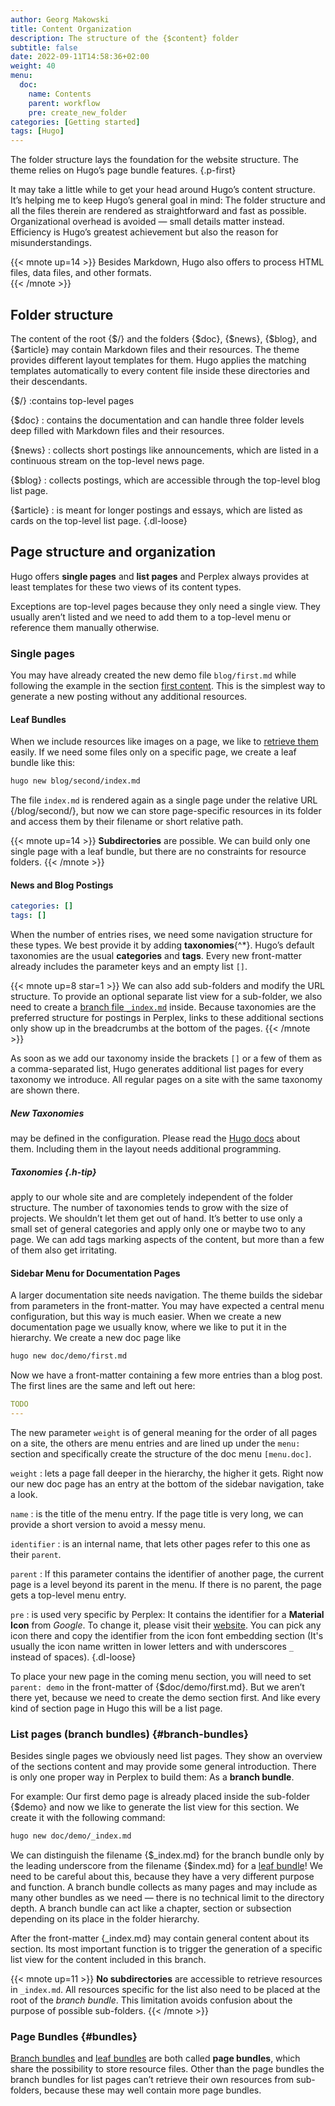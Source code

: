 ```yaml
---
author: Georg Makowski
title: Content Organization
description: The structure of the {$content} folder
subtitle: false
date: 2022-09-11T14:58:36+02:00 
weight: 40
menu:
  doc:
    name: Contents
    parent: workflow
    pre: create_new_folder
categories: [Getting started]
tags: [Hugo]
---
```


The folder structure lays the foundation for the website structure. The theme relies on Hugo’s page bundle features.
{.p-first} <!--more-->

It may take a little while to get your head around Hugo’s content structure. It’s helping me to keep Hugo’s general goal in mind: The folder structure and all the files therein are rendered as straightforward and fast as possible. Organizational overhead is avoided — small details matter instead. Efficiency is Hugo’s greatest achievement but also the reason for misunderstandings.

{{< mnote up=14 >}}
Besides Markdown, Hugo also offers to process HTML files, data files, and other formats.  
{{< /mnote >}}

## Folder structure

The content of the root {$/} and the folders {$doc}, {$news}, {$blog}, and {$article} may contain Markdown files and their resources. The theme provides different layout templates for them. Hugo applies the matching templates automatically to every content file inside these directories and their descendants.

{$/}
:contains top-level pages

{$doc}
: contains the documentation and can handle three folder levels deep filled with Markdown files and their resources.

{$news}
: collects short postings like announcements, which are listed in a continuous stream on the top-level news page.

{$blog}
: collects postings, which are accessible through the top-level blog list page.

{$article}
: is meant for longer postings and essays, which are listed as cards on the top-level list page.
{.dl-loose}

## Page structure and organization

Hugo offers **single pages** and **list pages** and Perplex always provides at least templates for these two views of its content types.

Exceptions are top-level pages because they only need a single view. They usually aren’t listed and we need to add them to a top-level menu or reference them manually otherwise.

### Single pages

You may have already created the new demo file `blog/first.md` while following the example in the section [first content](/doc/intro/workflow/local-server#your-first-content). This is the simplest way to generate a new posting without any additional resources.

#### Leaf Bundles

When we include resources like images on a page, we like to [retrieve them](resources) easily. If we need some files only on a specific page, we create a leaf bundle like this:

```sh {.left}
hugo new blog/second/index.md
```

The file `index.md` is rendered again as a single page under the relative URL {/blog/second/}, but now we can store page-specific resources in its folder and access them by their filename or short relative path.

{{< mnote up=14 >}}
**Subdirectories** are possible. We can build only one single page with a leaf bundle, but there are no constraints for resource folders.
{{< /mnote >}}

#### News and Blog Postings

```yaml {class="right" linenos=true linenostart=5 }
categories: []
tags: []
```

When the number of entries rises, we need some navigation structure for these types. We best provide it by adding **taxonomies**{^\*}. Hugo’s default taxonomies are the usual **categories** and **tags**. Every new front-matter already includes the parameter keys and an empty list `[]`.

{{< mnote up=8 star=1 >}}
We can also add sub-folders and modify the URL structure. To provide an optional separate list view for a sub-folder, we also need to create a [branch file `_index.md`](#branch-bundles) inside. Because taxonomies are the preferred structure for postings in Perplex, links to these additional sections only show up in the breadcrumbs at the bottom of the pages.
{{< /mnote >}}

As soon as we add our taxonomy inside the brackets `[]` or a few of them as a comma-separated list, Hugo generates additional list pages for every taxonomy we introduce. All regular pages on a site with the same taxonomy are shown there.

##### New Taxonomies

may be defined in the configuration. Please read the [Hugo docs](https://gohugo.io/content-management/taxonomies#configure-taxonomies) about them. Including them in the layout needs additional programming.

##### Taxonomies {.h-tip}

apply to our whole site and are completely independent of the folder structure. The number of taxonomies tends to grow with the size of projects. We shouldn’t let them get out of hand. It’s better to use only a small set of general categories and apply only one or maybe two to any page. We can add tags marking aspects of the content, but more than a few of them also get irritating.

#### Sidebar Menu for Documentation Pages

A larger documentation site needs navigation. The theme builds the sidebar from parameters in the front-matter. You may have expected a central menu configuration, but this way is much easier. When we create a new documentation page we usually know, where we like to put it in the hierarchy. We create a new doc page like

```sh {.left}
hugo new doc/demo/first.md
```

Now we have a front-matter containing a few more entries than a blog post. The first lines are the same and left out here:

```yaml {linenos=true linenostart=6 class=col-left}
TODO
---
```

The new parameter `weight` is of general meaning for the order of all pages on a site, the others are menu entries and are lined up under the `menu:` section and specifically create the structure of the doc menu `[menu.doc]`. 

`weight`
: lets a page fall deeper in the hierarchy, the higher it gets. Right now our new doc page has an entry at the bottom of the sidebar navigation, take a look.

`name`
: is the title of the menu entry. If the page title is very long, we can provide a short version to avoid a messy menu.

`identifier`
: is an internal name, that lets other pages refer to this one as their `parent`.

`parent`
: If this parameter contains the identifier of another page, the current page is a level beyond its parent in the menu. If there is no parent, the page gets a top-level menu entry.

`pre`
: is used very specific by Perplex: It contains the identifier for a **Material Icon** from _Google_. To change it, please visit their [website](http://fonts.google.com/icons). You can pick any icon there and copy the identifier from the icon font embedding section (It's usually the icon name written in lower letters and with underscores `_` instead of spaces).
{.dl-loose}

To place your new page in the coming menu section, you will need to set `parent: demo` in the front-matter of {$doc/demo/first.md}. But we aren’t there yet, because we need to create the demo section first. And like every kind of section page in Hugo this will be a list page.

### List pages (branch bundles) {#branch-bundles}

Besides single pages we obviously need list pages. They show an overview of the sections content and may provide some general introduction. There is only one proper way in Perplex to build them: As a **branch bundle**.

For example: Our first demo page is already placed inside the sub-folder {$demo} and now we like to generate the list view for this section. We create it with the following command:

```sh {.left}
hugo new doc/demo/_index.md
```

We can distinguish the filename {$\_index.md} for the branch bundle only by the leading underscore from the filename {$index.md} for a [leaf bundle](#leaf-bundles)! We need to be careful about this, because they have a very different purpose and function. A branch bundle collects as many pages and may include as many other bundles as we need — there is no technical limit to the directory depth. A branch bundle can act like a chapter, section or subsection depending on its place in the folder hierarchy.

After the front-matter {\_index.md} may contain general content about its section. Its most important function is to trigger the generation of a specific list view for the content included in this branch.

{{< mnote up=11 >}}
**No subdirectories** are accessible to retrieve resources in `_index.md`. All resources specific for the list also need to be placed at the root of the _branch bundle_. This limitation avoids confusion about the purpose of possible sub-folders.
{{< /mnote >}}

### Page Bundles {#bundles}

[Branch bundles](#branch-bundles) and [leaf bundles](#leaf-bundles) are both called **page bundles**, which share the possibility to store resource files. Other than the page bundles the branch bundles for list pages can’t retrieve their own resources from sub-folders, because these may well contain more page bundles.
